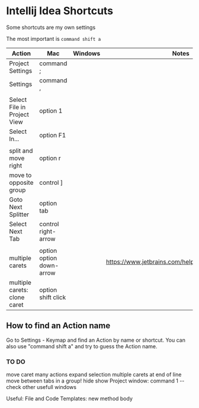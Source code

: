 
# Intellij Idea Shortcuts

Some shortcuts are my own settings

The most important is `command shift a`

| Action                       | Mac                      | Windows                  | Notes                                                    |
|------------------------------|--------------------------|--------------------------|----------------------------------------------------------|
| Project Settings             | command ;                |                          |                                                          |
| Settings                     | command ,                |                          |                                                          |
|                              |                          |                          |                                                          |
| Select File in Project View  | option 1                 |                          |                                                          |
| Select In...                 | option F1                |                          |                                                          |
|                              |                          |                          |                                                          |
| split and move right         | option r                 |                          |                                                          |
| move to opposite group       | control ]                |                          |                                                          |
| Goto Next Splitter           | option tab               |                          |                                                          |
| Select Next Tab              | control right-arrow      |                          |                                                          |
|                              |                          |                          |                                                          |
| multiple carets              | option option down-arrow |                          | https://www.jetbrains.com/help/idea/multicursor.html     |
| multiple carets: clone caret | option shift click       |                          |                                                          |


## How to find an Action name
Go to Settings - Keymap and find an Action by name or shortcut.
You can also use "command shift a" and try to guess the Action name.

### TO DO
move caret many actions
expand selection
multiple carets at end of line
move between tabs in a group!
hide show Project window: command 1 -- check other usefull windows

Useful:
File and Code Templates: new method body
